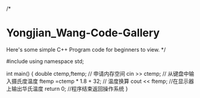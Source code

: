 /* 
# Yongjian_Wang-Code-Gallery
Here's some simple C++ Program code for beginners to view. 
*/

#include <iostream>
using namespace std;

int main()
{
	double ctemp,ftemp;  // 申请内存空间
	cin >> ctemp;  // 从键盘中输入摄氏度温度
	ftemp =ctemp * 1.8 + 32;  // 温度换算
	cout << ftemp;  //在显示器上输出华氏温度
	return 0;  //程序结束返回操作系统
}
